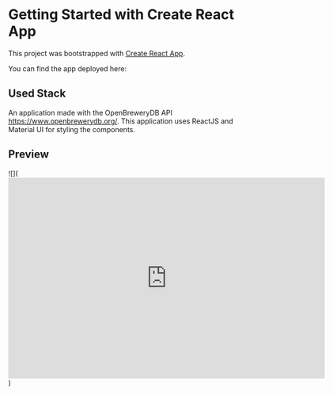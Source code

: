 # Getting Started with Create React App

This project was bootstrapped with [Create React App](https://github.com/facebook/create-react-app).

You can find the app deployed here:

## Used Stack

An application made with the OpenBreweryDB API https://www.openbrewerydb.org/.
This application uses ReactJS and Material UI for styling the components.


## Preview
![](<iframe src='https://gfycat.com/ifr/UnhappyEqualBrant' frameborder='0' scrolling='no' allowfullscreen width='640' height='406'></iframe>)

